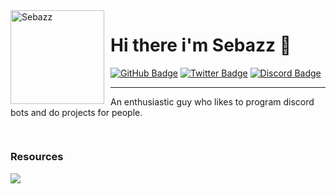 <img width="150" height="150" align="left" style="float: left; margin: 0 10px 0 0;" alt="Sebazz" src="https://avatars.githubusercontent.com/u/90474850?v=4">

# Hi there i'm Sebazz 🐬


<div>
  <a href="https://github.com/uSebazz"><img src="https://img.shields.io/badge/-Github-000000?style=flat-square&labelColor=000000&logo=Github&logoColor=white&link=https://github.com/uSebazz" alt="GitHub Badge"/></a>
  <a href="https://twitter.com/uSebazz"><img src="https://img.shields.io/badge/-Twitter-000000?style=flat-square&labelColor=000000&logo=twitter&logoColor=white&link=https://twitter.com/izakdvlpr" alt="Twitter Badge"/></a>
  <a href="https://discord.com/users/899339781132124220"><img src="https://img.shields.io/badge/-Discord-000000?style=flat-square&labelColor=000000&logo=discord&logoColor=white&link=https://discord.com/users/899339781132124220" alt="Discord Badge"/></a>
</div>

--- 

An enthusiastic guy who likes to program discord bots and do projects for people. 

##
<div align="auto" style="display: inline-block;">
   <h3 align="auto">Resources</h1>
    <img src="https://skillicons.dev/icons?i=git,docker,js,ts,bots,mongodb,vscode,lua,nodejs,powershell,prisma,markdown,neovim,vim" />
</div>
